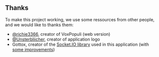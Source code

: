 Thanks
------

To make this project working, we use some ressources from other people, and we would like to thanks them:

* [@richie3366](https://twitter.com/richie3366), creator of VoxPopuli (web version)
* [@Unsterbliicher](https://twitter.com/Unsterbliicher), creator of application logo
* Gottox, creator of the [Socket.IO library](https://github.com/Gottox/socket.io-java-client) used in this application (with [some improvements](https://github.com/kyriog/socket.io-java-client))
